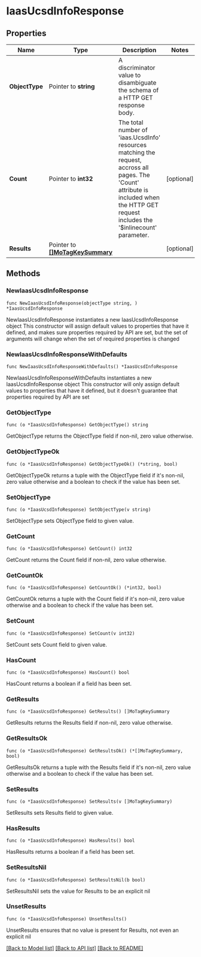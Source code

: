 # IaasUcsdInfoResponse

## Properties

Name | Type | Description | Notes
------------ | ------------- | ------------- | -------------
**ObjectType** | Pointer to **string** | A discriminator value to disambiguate the schema of a HTTP GET response body. | 
**Count** | Pointer to **int32** | The total number of &#39;iaas.UcsdInfo&#39; resources matching the request, accross all pages. The &#39;Count&#39; attribute is included when the HTTP GET request includes the &#39;$inlinecount&#39; parameter. | [optional] 
**Results** | Pointer to [**[]MoTagKeySummary**](MoTagKeySummary.md) |  | [optional] 

## Methods

### NewIaasUcsdInfoResponse

`func NewIaasUcsdInfoResponse(objectType string, ) *IaasUcsdInfoResponse`

NewIaasUcsdInfoResponse instantiates a new IaasUcsdInfoResponse object
This constructor will assign default values to properties that have it defined,
and makes sure properties required by API are set, but the set of arguments
will change when the set of required properties is changed

### NewIaasUcsdInfoResponseWithDefaults

`func NewIaasUcsdInfoResponseWithDefaults() *IaasUcsdInfoResponse`

NewIaasUcsdInfoResponseWithDefaults instantiates a new IaasUcsdInfoResponse object
This constructor will only assign default values to properties that have it defined,
but it doesn't guarantee that properties required by API are set

### GetObjectType

`func (o *IaasUcsdInfoResponse) GetObjectType() string`

GetObjectType returns the ObjectType field if non-nil, zero value otherwise.

### GetObjectTypeOk

`func (o *IaasUcsdInfoResponse) GetObjectTypeOk() (*string, bool)`

GetObjectTypeOk returns a tuple with the ObjectType field if it's non-nil, zero value otherwise
and a boolean to check if the value has been set.

### SetObjectType

`func (o *IaasUcsdInfoResponse) SetObjectType(v string)`

SetObjectType sets ObjectType field to given value.


### GetCount

`func (o *IaasUcsdInfoResponse) GetCount() int32`

GetCount returns the Count field if non-nil, zero value otherwise.

### GetCountOk

`func (o *IaasUcsdInfoResponse) GetCountOk() (*int32, bool)`

GetCountOk returns a tuple with the Count field if it's non-nil, zero value otherwise
and a boolean to check if the value has been set.

### SetCount

`func (o *IaasUcsdInfoResponse) SetCount(v int32)`

SetCount sets Count field to given value.

### HasCount

`func (o *IaasUcsdInfoResponse) HasCount() bool`

HasCount returns a boolean if a field has been set.

### GetResults

`func (o *IaasUcsdInfoResponse) GetResults() []MoTagKeySummary`

GetResults returns the Results field if non-nil, zero value otherwise.

### GetResultsOk

`func (o *IaasUcsdInfoResponse) GetResultsOk() (*[]MoTagKeySummary, bool)`

GetResultsOk returns a tuple with the Results field if it's non-nil, zero value otherwise
and a boolean to check if the value has been set.

### SetResults

`func (o *IaasUcsdInfoResponse) SetResults(v []MoTagKeySummary)`

SetResults sets Results field to given value.

### HasResults

`func (o *IaasUcsdInfoResponse) HasResults() bool`

HasResults returns a boolean if a field has been set.

### SetResultsNil

`func (o *IaasUcsdInfoResponse) SetResultsNil(b bool)`

 SetResultsNil sets the value for Results to be an explicit nil

### UnsetResults
`func (o *IaasUcsdInfoResponse) UnsetResults()`

UnsetResults ensures that no value is present for Results, not even an explicit nil

[[Back to Model list]](../README.md#documentation-for-models) [[Back to API list]](../README.md#documentation-for-api-endpoints) [[Back to README]](../README.md)


